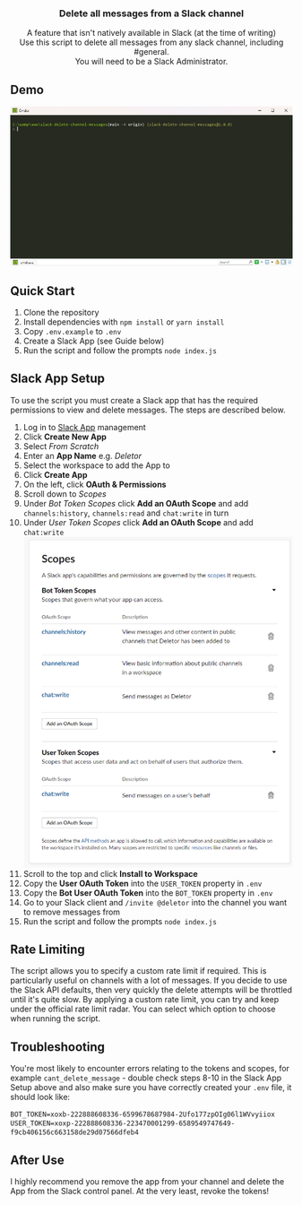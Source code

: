 <h3 align="center">Delete all messages from a Slack channel</h3>

  <p align="center">
    A feature that isn't natively available in Slack (at the time of writing) 
    <br />
    Use this script to delete all messages from any slack channel, including #general.
    <br />
    You will need to be a Slack Administrator.
    </p>
</div>

<!-- Demo Gif -->
## Demo
![til](./assets/demo.gif)

<!-- Quick Start -->
## Quick Start
1. Clone the repository
2. Install dependencies with `npm install` or `yarn install`
3. Copy `.env.example` to `.env`
4. Create a Slack App (see Guide below)
6. Run the script and follow the prompts `node index.js`

<!-- Slack Guide -->
## Slack App Setup
To use the script you must create a Slack app that has the required permissions to view and delete messages. The steps are described below.
1. Log in to [Slack App](https://api.slack.com/apps) management
2. Click **Create New App**
3. Select *From Scratch*
4. Enter an **App Name** e.g. *Deletor*
5. Select the workspace to add the App to
6. Click **Create App**
7. On the left, click **OAuth & Permissions**
8. Scroll down to *Scopes*
9. Under *Bot Token Scopes* click **Add an OAuth Scope** and add `channels:history`, `channels:read` and `chat:write` in turn
10. Under *User Token Scopes* click **Add an OAuth Scope** and add `chat:write` ![til](./assets/scopes.png)
11. Scroll to the top and click **Install to Workspace**
12. Copy the **User OAuth Token** into the `USER_TOKEN` property in `.env`
13. Copy the **Bot User OAuth Token** into the `BOT_TOKEN` property in `.env`
14. Go to your Slack client and `/invite @deletor` into the channel you want to remove messages from
15. Run the script and follow the prompts `node index.js`

<!-- Rate Limiting -->
## Rate Limiting
The script allows you to specify a custom rate limit if required. This is particularly useful on channels with a lot of messages. If you decide to use the Slack API defaults, then very quickly the delete attempts will be throttled until it's quite slow.
By applying a custom rate limit, you can try and keep under the official rate limit radar.
You can select which option to choose when running the script.

<!-- Troubleshooting -->
## Troubleshooting
You're most likely to encounter errors relating to the tokens and scopes, for example `cant_delete_message` - double check steps 8-10 in the Slack App Setup above and also make sure you have correctly created your `.env` file, it should look like:
```
BOT_TOKEN=xoxb-222888608336-6599678687984-2Ufo177zpOIg06l1WVvyiiox
USER_TOKEN=xoxp-222888608336-223470001299-6589549747649-f9cb406156c663158de29d07566dfeb4
```

<!-- After Use -->
## After Use
I highly recommend you remove the app from your channel and delete the App from the Slack control panel. At the very least, revoke the tokens!


